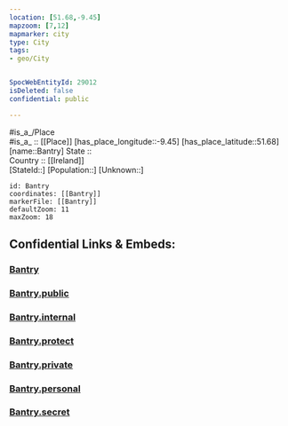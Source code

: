 ```yaml
---
location: [51.68,-9.45] 
mapzoom: [7,12] 
mapmarker: city 
type: City
tags:
- geo/City


SpocWebEntityId: 29012
isDeleted: false
confidential: public

---
```

#is_a_/Place  
#is_a_ :: [[Place]] 
[has_place_longitude::-9.45] 
[has_place_latitude::51.68] 
[name::Bantry] 
State ::  
Country :: [[Ireland]]  
[StateId::] 
[Population::] 
[Unknown::] 


```leaflet
id: Bantry
coordinates: [[Bantry]] 
markerFile: [[Bantry]] 
defaultZoom: 11 
maxZoom: 18
```


## Confidential Links & Embeds: 

### [Bantry](/_Standards/Earth/Continent/Europe/Europe~North/Ireland/Ireland,Provinces/Munster/Cork,County/City/Bantry.md) 

### [Bantry.public](/_public/Earth/Continent/Europe/Europe~North/Ireland/Ireland,Provinces/Munster/Cork,County/City/Bantry.public.md) 

### [Bantry.internal](/_internal/Earth/Continent/Europe/Europe~North/Ireland/Ireland,Provinces/Munster/Cork,County/City/Bantry.internal.md) 

### [Bantry.protect](/_protect/Earth/Continent/Europe/Europe~North/Ireland/Ireland,Provinces/Munster/Cork,County/City/Bantry.protect.md) 

### [Bantry.private](/_private/Earth/Continent/Europe/Europe~North/Ireland/Ireland,Provinces/Munster/Cork,County/City/Bantry.private.md) 

### [Bantry.personal](/_personal/Earth/Continent/Europe/Europe~North/Ireland/Ireland,Provinces/Munster/Cork,County/City/Bantry.personal.md) 

### [Bantry.secret](/_secret/Earth/Continent/Europe/Europe~North/Ireland/Ireland,Provinces/Munster/Cork,County/City/Bantry.secret.md)

